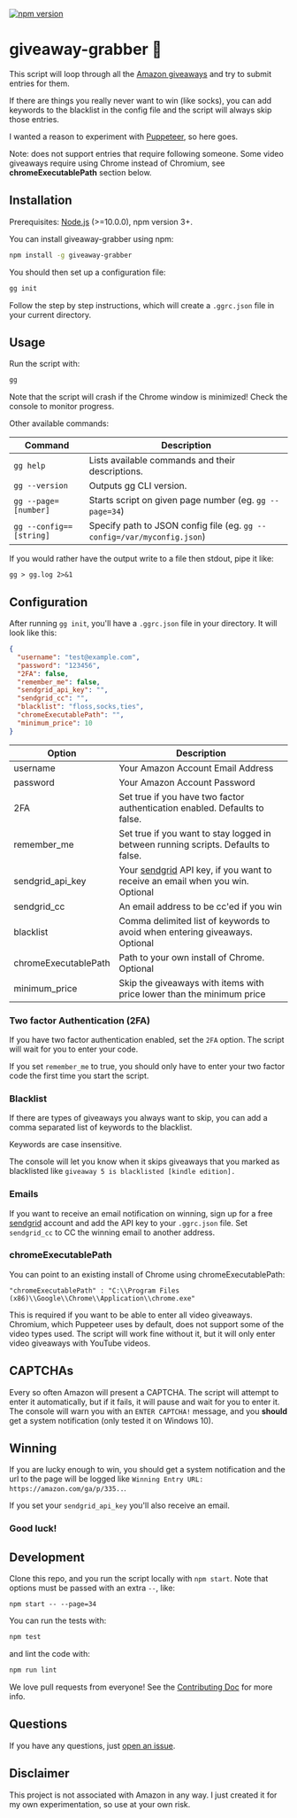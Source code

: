 [![npm version](https://badge.fury.io/js/giveaway-grabber.svg)](https://badge.fury.io/js/giveaway-grabber)

# giveaway-grabber 🎁

This script will loop through all the [Amazon giveaways](https://www.amazon.com/ga/giveaways/) and try to submit entries for them. 

If there are things you really never want to win (like socks), you can add keywords to the blacklist in the config file
and the script will always skip those entries.

I wanted a reason to experiment with [Puppeteer](https://github.com/GoogleChrome/puppeteer), so here goes.

Note: does not support entries that require following someone. Some video giveaways require
using Chrome instead of Chromium, see **chromeExecutablePath** section below.

## Installation

Prerequisites: [Node.js](https://nodejs.org/en/) (>=10.0.0), npm version 3+.

You can install giveaway-grabber using npm:

```bash
npm install -g giveaway-grabber
```

You should then set up a configuration file:

```bash
gg init
```

Follow the step by step instructions, which will create a `.ggrc.json` file in your current directory.

## Usage

Run the script with:

```bash
gg 
```

Note that the script will crash if the Chrome window is minimized! Check the console to monitor progress.


Other available commands:

| Command  | Description |
| ------------- | ------------- |
| `gg help` | Lists available commands and their descriptions.  |
| `gg --version` | Outputs gg CLI version.  |
| `gg --page=[number]` | Starts script on given page number (eg. `gg --page=34`) |
| `gg --config==[string]` | Specify path to JSON config file (eg. `gg --config=/var/myconfig.json`) |

If you would rather have the output write to a file then stdout, pipe it like:

`gg > gg.log 2>&1`

## Configuration

After running `gg init`, you'll have a `.ggrc.json` file in your directory. It will look like this:

```json
{
  "username": "test@example.com",
  "password": "123456",
  "2FA": false,
  "remember_me": false,
  "sendgrid_api_key": "",
  "sendgrid_cc": "",
  "blacklist": "floss,socks,ties",
  "chromeExecutablePath": "",
  "minimum_price": 10
}
```

| Option  | Description |
| ------------- | ------------- |
| username  | Your Amazon Account Email Address  |
| password  | Your Amazon Account Password  |
| 2FA | Set true if you have two factor authentication enabled. Defaults to false. |
| remember_me | Set true if you want to stay logged in between running scripts. Defaults to false. |
| sendgrid_api_key | Your [sendgrid](https://sendgrid.com/) API key, if you want to receive an email when you win. Optional |
| sendgrid_cc | An email address to be cc'ed if you win |
| blacklist | Comma delimited list of keywords to avoid when entering giveaways. Optional |
| chromeExecutablePath | Path to your own install of Chrome. Optional |
| minimum_price | Skip the giveaways with items with price lower than the minimum price |
### Two factor Authentication (2FA)

If you have two factor authentication enabled, set the `2FA` option. The script will wait for you to enter your code. 

If you set `remember_me` to true, you should only have to enter your two factor code the first time you start the script. 

### Blacklist

If there are types of giveaways you always want to skip, you can add a comma separated list of keywords 
to the blacklist.

Keywords are case insensitive.

The console will let you know when it skips giveaways that you marked as blacklisted like `giveaway 5 is blacklisted [kindle edition].`

### Emails

If you want to receive an email notification on winning, sign up for a free [sendgrid](https://sendgrid.com/) account and 
add the API key to your `.ggrc.json` file. Set `sendgrid_cc` to CC the winning email to another address.

### chromeExecutablePath

You can point to an existing install of Chrome using chromeExecutablePath:

```
"chromeExecutablePath" : "C:\\Program Files (x86)\\Google\\Chrome\\Application\\chrome.exe"
```

This is required if you want to be able to enter all video giveaways. Chromium, which Puppeteer
uses by default, does not support some of the video types used. The script will work fine without it,
but it will only enter video giveaways with YouTube videos.

## CAPTCHAs

Every so often Amazon will present a CAPTCHA. The script will attempt to enter it automatically, but if it fails, it will 
pause and wait for you to enter it. The console will warn you with an `ENTER CAPTCHA!` message,
and you **should** get a system notification (only tested it on Windows 10).

## Winning

If you are lucky enough to win, you should get a system notification and the url to
the page will be logged like `Winning Entry URL: https://amazon.com/ga/p/335..`.

If you set your `sendgrid_api_key` you'll also receive an email.

### Good luck!

## Development

Clone this repo, and you run the script locally with `npm start`. Note that options 
must be passed with an extra `--`, like:

```
npm start -- --page=34
```

You can run the tests with:

```bash
npm test
```

and lint the code with:

```bash
npm run lint
```

We love pull requests from everyone! See the [Contributing Doc](./CONTRIBUTING.md) for more info.

## Questions

If you have any questions, just [open an issue](https://github.com/jpchip/giveaway-grabber/issues/new).

## Disclaimer

This project is not associated with Amazon in any way. I just created it for my own experimentation, so use at your own risk.
